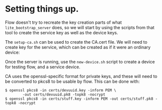 # Setting things up.

Flow doesn't try to recreate the key creation parts of what
`lite_bootstrap_server` does, so we will start by using the scripts from that
tool to create the service key as well as the device keys.

The `setup-ca.sh` can be used to create the CA.cert file.  We will
need to create key for the service, which can be created as if it were
an ordinary device:

Once the server is running, use the `new-device.sh` script to create a
device for testing flow, and a service device.

CA uses the openssl-specific format for private keys, and these will
need to be converted to pkcs8 to be usable by flow.  This can be done
with:

```
$ openssl pkcs8 -in certs/devuuid.key -inform PEM \
        -out certs/devuuid.pk8 -topk8 -nocrypt
$ openssl pkcs8 -in certs/stuff.key -inform PEM -out certs/stuff.pk8 -topk8 -nocrypt
